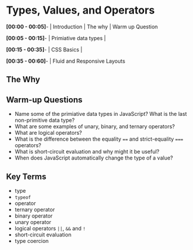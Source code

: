 # Types, Values, and Operators

**[00:00 - 00:05]**- | Introduction | The why | Warm up Question

**[00:05 - 00:15]**- | Primiative data types | 

**[00:15 - 00:35]**- |  CSS Basics |

**[00:35 - 00:60]**- | Fluid and Responsive Layouts

## The Why

## Warm-up Questions
* Name some of the primiative data types in JavaScript? What is the last non-primitive data type?
* What are some examples of unary, binary, and ternary operators?
* What are logical operators?
* What is the difference between the equality `==` and strict-equality `===` operators?
* What is short-circuit evaluation and why might it be useful?
* When does JavaScript automatically change the type of a value?

## Key Terms
* type
* `typeof`
* operator
* ternary operator
* binary operator
* unary operator
* logical operators `||`, `&&` and `!`
* short-circuit evaluation
* type coercion


